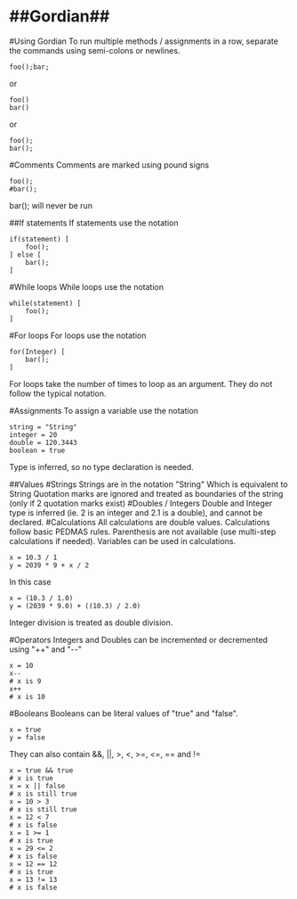 ##Gordian##
===========

#Using Gordian
To run multiple methods / assignments in a row, separate the commands using semi-colons or newlines.

    foo();bar;
or

    foo()
    bar()
or

    foo();
    bar();

#Comments
Comments are marked using pound signs

    foo();
    #bar();
bar(); will never be run

##If statements
If statements use the notation

    if(statement) [
        foo();
    ] else [
        bar();
    ]

#While loops
While loops use the notation

    while(statement) [
        foo();
    ]

#For loops
For loops use the notation

    for(Integer) [
        bar();
    ]
For loops take the number of times to loop as an argument. They do not follow the typical notation.

#Assignments
To assign a variable use the notation

    string = "String"
    integer = 20
    double = 120.3443
    boolean = true
Type is inferred, so no type declaration is needed.

##Values
#Strings
Strings are in the notation
    "String"
Which is equivalent to 
    String
Quotation marks are ignored and treated as boundaries of the string (only if 2 quotation marks exist)
#Doubles / Integers
Double and Integer type is inferred (ie. 2 is an integer and 2.1 is a double), and cannot be declared.
#Calculations
All calculations are double values. Calculations follow basic PEDMAS rules. Parenthesis are not available (use multi-step calculations if needed).
Variables can be used in calculations.

    x = 10.3 / 1
    y = 2039 * 9 + x / 2
In this case

    x = (10.3 / 1.0)
    y = (2039 * 9.0) + ((10.3) / 2.0)
Integer division is treated as double division.

#Operators
Integers and Doubles can be incremented or decremented using "++" and "--"

    x = 10
    x--
    # x is 9
    x++
    # x is 10

#Booleans
Booleans can be literal values of "true" and "false".

    x = true
    y = false
They can also contain &&, ||, >, <, >=, <=, == and !=

    x = true && true
    # x is true
    x = x || false
    # x is still true
    x = 10 > 3
    # x is still true
    x = 12 < 7
    # x is false
    x = 1 >= 1
    # x is true
    x = 29 <= 2
    # x is false
    x = 12 == 12
    # x is true
    x = 13 != 13
    # x is false
